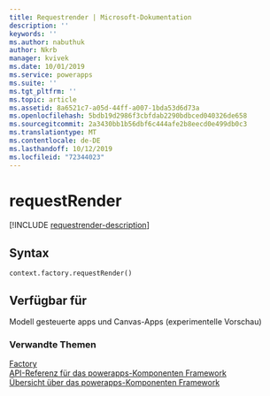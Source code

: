 ```yaml
---
title: Requestrender | Microsoft-Dokumentation
description: ''
keywords: ''
ms.author: nabuthuk
author: Nkrb
manager: kvivek
ms.date: 10/01/2019
ms.service: powerapps
ms.suite: ''
ms.tgt_pltfrm: ''
ms.topic: article
ms.assetid: 8a6521c7-a05d-44ff-a007-1bda53d6d73a
ms.openlocfilehash: 5bdb19d2986f3cbfdab2290bdbced040326de658
ms.sourcegitcommit: 2a3430bb1b56dbf6c444afe2b8eecd0e499db0c3
ms.translationtype: MT
ms.contentlocale: de-DE
ms.lasthandoff: 10/12/2019
ms.locfileid: "72344023"
---
```

# <a name="requestrender"></a>requestRender

[!INCLUDE [requestrender-description](includes/requestrender-description.md)]

## <a name="syntax"></a>Syntax

`context.factory.requestRender()`

## <a name="available-for"></a>Verfügbar für 

Modell gesteuerte apps und Canvas-Apps (experimentelle Vorschau)

### <a name="related-topics"></a>Verwandte Themen

[Factory](../factory.md)<br/>
[API-Referenz für das powerapps-Komponenten Framework](../../reference/index.md)<br/>
[Übersicht über das powerapps-Komponenten Framework](../../overview.md)